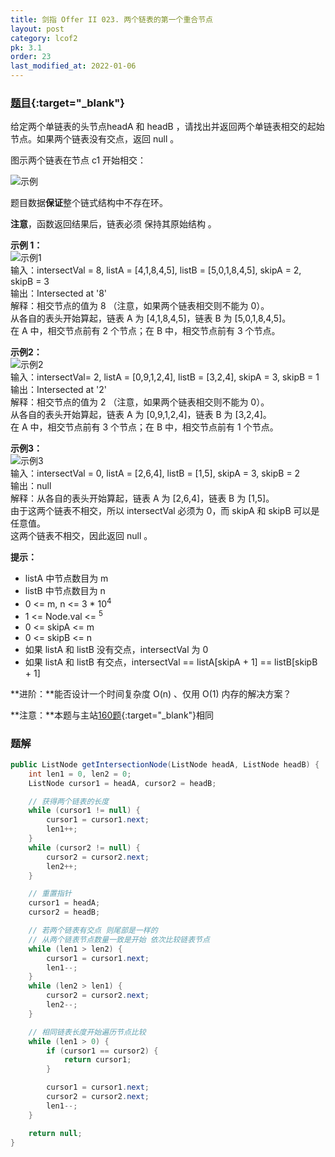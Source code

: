 ```yaml
---
title: 剑指 Offer II 023. 两个链表的第一个重合节点
layout: post
category: lcof2
pk: 3.1
order: 23
last_modified_at: 2022-01-06
---
```


### [题目](https://leetcode-cn.com/problems/3u1WK4/){:target="_blank"}

给定两个单链表的头节点headA 和 headB ，请找出并返回两个单链表相交的起始节点。如果两个链表没有交点，返回 null 。

图示两个链表在节点 c1 开始相交：

![示例](https://cdn.jsdelivr.net/gh/PasseRR/JavaLeetCode/docs/images/3/023/160_example_3.png)

题目数据**保证**整个链式结构中不存在环。

**注意**，函数返回结果后，链表必须 保持其原始结构 。

**示例 1：**  
![示例1](https://cdn.jsdelivr.net/gh/PasseRR/JavaLeetCode/docs/images/3/023/160_example_1.png)  
输入：intersectVal = 8, listA = [4,1,8,4,5], listB = [5,0,1,8,4,5], skipA = 2, skipB = 3  
输出：Intersected at '8'  
解释：相交节点的值为 8 （注意，如果两个链表相交则不能为 0）。  
从各自的表头开始算起，链表 A 为 [4,1,8,4,5]，链表 B 为 [5,0,1,8,4,5]。  
在 A 中，相交节点前有 2 个节点；在 B 中，相交节点前有 3 个节点。

**示例2：**  
![示例2](https://cdn.jsdelivr.net/gh/PasseRR/JavaLeetCode/docs/images/3/023/160_example_2.png)  
输入：intersectVal= 2, listA = [0,9,1,2,4], listB = [3,2,4], skipA = 3, skipB = 1  
输出：Intersected at '2'  
解释：相交节点的值为 2 （注意，如果两个链表相交则不能为 0）。  
从各自的表头开始算起，链表 A 为 [0,9,1,2,4]，链表 B 为 [3,2,4]。  
在 A 中，相交节点前有 3 个节点；在 B 中，相交节点前有 1 个节点。

**示例3：**  
![示例3](https://cdn.jsdelivr.net/gh/PasseRR/JavaLeetCode/docs/images/3/023/160_example_3.png)  
输入：intersectVal = 0, listA = [2,6,4], listB = [1,5], skipA = 3, skipB = 2  
输出：null  
解释：从各自的表头开始算起，链表 A 为 [2,6,4]，链表 B 为 [1,5]。  
由于这两个链表不相交，所以 intersectVal 必须为 0，而 skipA 和 skipB 可以是任意值。  
这两个链表不相交，因此返回 null 。

**提示：**
- listA 中节点数目为 m
- listB 中节点数目为 n
- 0 <= m, n <= 3 * 10<sup>4</sup>
- 1 <= Node.val <= <sup>5</sup>
- 0 <= skipA <= m
- 0 <= skipB <= n
- 如果 listA 和 listB 没有交点，intersectVal 为 0
- 如果 listA 和 listB 有交点，intersectVal == listA[skipA + 1] == listB[skipB + 1]


**进阶：**能否设计一个时间复杂度 O(n) 、仅用 O(1) 内存的解决方案？

**注意：**本题与主站[160题](https://leetcode-cn.com/problems/intersection-of-two-linked-lists/){:target="_blank"}相同

### 题解

```java
public ListNode getIntersectionNode(ListNode headA, ListNode headB) {
    int len1 = 0, len2 = 0;
    ListNode cursor1 = headA, cursor2 = headB;

    // 获得两个链表的长度
    while (cursor1 != null) {
        cursor1 = cursor1.next;
        len1++;
    }
    while (cursor2 != null) {
        cursor2 = cursor2.next;
        len2++;
    }

    // 重置指针
    cursor1 = headA;
    cursor2 = headB;

    // 若两个链表有交点 则尾部是一样的
    // 从两个链表节点数量一致是开始 依次比较链表节点
    while (len1 > len2) {
        cursor1 = cursor1.next;
        len1--;
    }
    while (len2 > len1) {
        cursor2 = cursor2.next;
        len2--;
    }

    // 相同链表长度开始遍历节点比较
    while (len1 > 0) {
        if (cursor1 == cursor2) {
            return cursor1;
        }

        cursor1 = cursor1.next;
        cursor2 = cursor2.next;
        len1--;
    }

    return null;
}
```